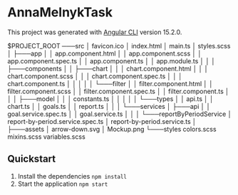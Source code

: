 # AnnaMelnykTask

This project was generated with [Angular CLI](https://github.com/angular/angular-cli) version 15.2.0.

$PROJECT_ROOT
───src
   │   favicon.ico
   │   index.html
   │   main.ts
   │   styles.scss
   │
   ├───app
   │   │   app.component.html
   │   │   app.component.scss
   │   │   app.component.spec.ts
   │   │   app.component.ts
   │   │   app.module.ts
   │   │
   │   ├───components
   │   │   ├───chart
   │   │   │       chart.component.html
   │   │   │       chart.component.scss
   │   │   │       chart.component.spec.ts
   │   │   │       chart.component.ts
   │   │   │
   │   │   └───filter
   │   │           filter.component.html
   │   │           filter.component.scss
   │   │           filter.component.spec.ts
   │   │           filter.component.ts
   │   │
   │   ├───model
   │   │   │   constants.ts
   │   │   │
   │   │   └───types
   │   │           api.ts
   │   │           chart.ts
   │   │           goals.ts
   │   │           report.ts
   │   │
   │   └───services
   │       ├───api
   │       │       goal.service.spec.ts
   │       │       goal.service.ts
   │       │
   │       └───reportByPeriodService
   │               report-by-period.service.spec.ts
   │               report-by-period.service.ts
   │
   ├───assets
   │        arrow-down.svg
   │        Mockup.png
   └───styles
            colors.scss
            mixins.scss
            variables.scss

## Quickstart

1. Install the dependencies `npm install`
2. Start the application `npm start`
